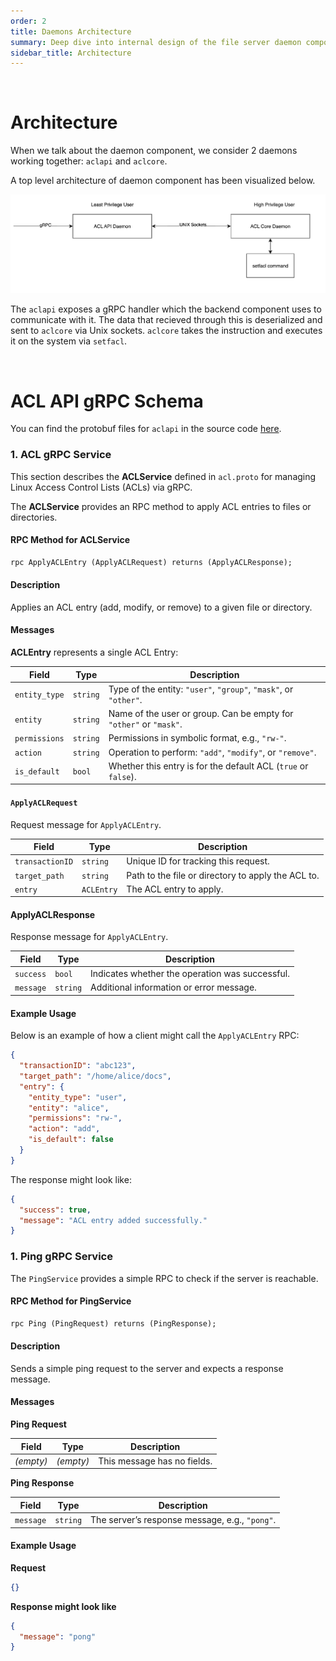 ```yaml
---
order: 2
title: Daemons Architecture
summary: Deep dive into internal design of the file server daemon components and there places in the system 
sidebar_title: Architecture
---
```


<br>

# Architecture

When we talk about the daemon component, we consider 2 daemons working together: `aclapi` and `aclcore`.

A top level architecture of daemon component has been visualized below.

![](../img/daemon-arch.svg)

The `aclapi` exposes a gRPC handler which the backend component uses to communicate with it. The data that recieved through this is deserialized and sent to `aclcore` via Unix sockets. `aclcore` takes the instruction and executes it on the system via `setfacl`.

<br>

# ACL API gRPC Schema

You can find the protobuf files for `aclapi` in the source code [here](https://github.com/PythonHacker24/linux-acl-management-aclapi/tree/main/internal/grpcserver/protos).

### 1. ACL gRPC Service

This section describes the **ACLService** defined in `acl.proto` for managing Linux Access Control Lists (ACLs) via gRPC.

The **ACLService** provides an RPC method to apply ACL entries to files or directories.

#### RPC Method for ACLService
```proto
rpc ApplyACLEntry (ApplyACLRequest) returns (ApplyACLResponse);
```

#### Description

Applies an ACL entry (add, modify, or remove) to a given file or directory.

#### Messages

**ACLEntry** represents a single ACL Entry:

| Field         | Type     | Description                                                        |
| ------------- | -------- | ------------------------------------------------------------------ |
| `entity_type` | `string` | Type of the entity: `"user"`, `"group"`, `"mask"`, or `"other"`.   |
| `entity`      | `string` | Name of the user or group. Can be empty for `"other"` or `"mask"`. |
| `permissions` | `string` | Permissions in symbolic format, e.g., `"rw-"`.                     |
| `action`      | `string` | Operation to perform: `"add"`, `"modify"`, or `"remove"`.          |
| `is_default`  | `bool`   | Whether this entry is for the default ACL (`true` or `false`).     |

#### `ApplyACLRequest`

Request message for `ApplyACLEntry`.

| Field           | Type       | Description                                        |
| --------------- | ---------- | -------------------------------------------------- |
| `transactionID` | `string`   | Unique ID for tracking this request.               |
| `target_path`   | `string`   | Path to the file or directory to apply the ACL to. |
| `entry`         | `ACLEntry` | The ACL entry to apply.                            |

#### ApplyACLResponse

Response message for `ApplyACLEntry`.

| Field     | Type     | Description                                     |
| --------- | -------- | ----------------------------------------------- |
| `success` | `bool`   | Indicates whether the operation was successful. |
| `message` | `string` | Additional information or error message.        |

#### Example Usage

Below is an example of how a client might call the `ApplyACLEntry` RPC:

```json
{
  "transactionID": "abc123",
  "target_path": "/home/alice/docs",
  "entry": {
    "entity_type": "user",
    "entity": "alice",
    "permissions": "rw-",
    "action": "add",
    "is_default": false
  }
}
```

The response might look like:

```json
{
  "success": true,
  "message": "ACL entry added successfully."
}
```

### 1. Ping gRPC Service

The `PingService` provides a simple RPC to check if the server is reachable.

#### RPC Method for PingService

```proto
rpc Ping (PingRequest) returns (PingResponse);
```

#### Description

Sends a simple ping request to the server and expects a response message.

#### Messages

**Ping Request**

| Field     | Type      | Description                 |
| --------- | --------- | --------------------------- |
| *(empty)* | *(empty)* | This message has no fields. |

**Ping Response**

| Field     | Type     | Description                                    |
| --------- | -------- | ---------------------------------------------- |
| `message` | `string` | The server’s response message, e.g., `"pong"`. |

#### Example Usage

**Request**

```json
{}
```

**Response might look like**

```json
{
  "message": "pong"
}
```
